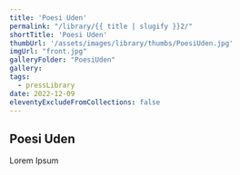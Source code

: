 ```yaml
---
title: 'Poesi Uden'
permalink: "/library/{{ title | slugify }}2/"
shortTitle: 'Poesi Uden'
thumbUrl: '/assets/images/library/thumbs/PoesiUden.jpg'
imgUrl: "front.jpg"
galleryFolder: "PoesiUden"
gallery:
tags:
  - pressLibrary
date: 2022-12-09
eleventyExcludeFromCollections: false
---
```



<h2>Poesi Uden</h2>
<p>Lorem Ipsum</p>